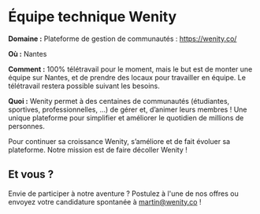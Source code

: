 # Équipe technique Wenity

**Domaine :**  Plateforme de gestion de communautés : https://wenity.co/

**Où :** Nantes

**Comment :** 100% télétravail pour le moment, mais le but est de monter une équipe sur Nantes, et de prendre des locaux pour travailler en équipe. Le télétravail restera possible suivant les besoins.

**Quoi :** Wenity permet à des centaines de communautés (étudiantes, sportives, professionnelles, ...) de gérer et, d’animer leurs membres ! Une unique plateforme pour simplifier et améliorer le quotidien de millions de personnes.

Pour continuer sa croissance Wenity, s’améliore et de fait évoluer sa plateforme. Notre mission est de faire décoller Wenity ! 

## Et vous ?

Envie de participer à notre aventure ? Postulez à l'une de nos offres ou envoyez votre candidature spontanée à martin@wenity.co !
